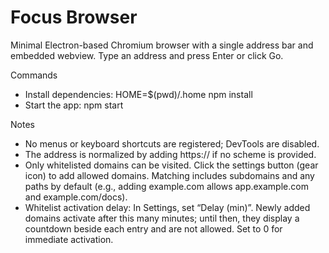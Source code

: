 Focus Browser
================

Minimal Electron-based Chromium browser with a single address bar and embedded webview. Type an address and press Enter or click Go.

Commands

- Install dependencies: HOME=$(pwd)/.home npm install
- Start the app: npm start

Notes

- No menus or keyboard shortcuts are registered; DevTools are disabled.
- The address is normalized by adding https:// if no scheme is provided.
- Only whitelisted domains can be visited. Click the settings button (gear icon) to add allowed domains. Matching includes subdomains and any paths by default (e.g., adding example.com allows app.example.com and example.com/docs).
 - Whitelist activation delay: In Settings, set “Delay (min)”. Newly added domains activate after this many minutes; until then, they display a countdown beside each entry and are not allowed. Set to 0 for immediate activation.
